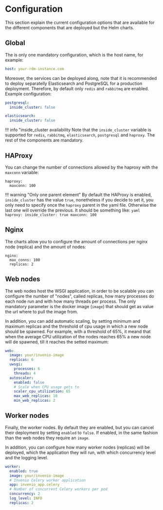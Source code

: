 # Configuration

This section explain the current configuration options that are available for the different components that are deployed but the Helm charts.

## Global

The is only one mandatory configuration, which is the host name, for example:

```yaml
host: your-rdm-instance.com
```

Moreover, the services can be deployed along, note that it is recommended to deploy separatelly Elasticsearch and PostgreSQL for a production deployment.
Therefore, by default only `redis` and `rabbitmq` are enabled. Example configuration:

``` yaml
postgresql:
  inside_cluster: false

elasticsearch:
  inside_cluster: false
```

!!! info "inside_cluster availability
    Note that the `inside_cluster` variable is supported for `redis`, `rabbitmq`, `elasticsearch`, `postgresql` and `haproxy`. The rest of the components
    are mandatory.

## HAProxy

You can change the number of connections allowed by the haproxy with the `maxconn` variable:

```
haproxy:
  maxconn: 100
```

!!! warning "Only one parent element"
    By default the HAProxy is enabled, `inside_cluster` has the value `true`, nonetheless if you decide to set it, you only need
    to specify once the `haproxy` parent in the yaml file. Otherwise the last one will override the previous. It should be something like:
    ``` yaml
    haproxy:
        inside_cluster: true
        maxconn: 100
    ```
## Nginx

The charts allow you to configure the amount of connections per nginx node (replica) and the amount of nodes:

```
nginx:
  max_conns: 100
  replicas: 2
```

## Web nodes

The web nodes host the WSGI application, in order to be scalable you can configure the number of "nodes", called replicas, how many processes do each node run and with how many threads per process. The only mandatory parameter is the docker image (`image`) that should get as value the url where to pull the image from.

In addition, you can add automatic scaling, by setting minimum and maximum replicas and the threshold of cpu usage in which a new node should be spawned. For example, with a threshold of 65%, it meand that when the average CPU utilization of the nodes reaches 65% a new node will de spawned, till it reaches the setted maximum:

``` yaml
web:
  image: your/invenio-image
  replicas: 6
  uwsgi:
    processes: 6
    threads: 4
  autoscaler:
    enabled: false
    # Scale when CPU usage gets to
    scaler_cpu_utilization: 65
    max_web_replicas: 10
    min_web_replicas: 2
```

## Worker nodes

Finally, the worker nodes. By default they are enabled, but you can cancel their deployment by setting `enabled` to `false`. If enabled, in the same fashion than the web nodes
they require an `image`.

In addition, you can configure how many worker nodes (replicas) will be deployed, which the application they will run, with which concurrency level and the logging level.

``` yaml
worker:
  enabled: true
  image: your/invenio-image
  # Invenio Celery worker application
  app: invenio_app.celery
  # Number of concurrent Celery workers per pod
  concurrency: 2
  log_level: INFO
  replicas: 2
  ```
